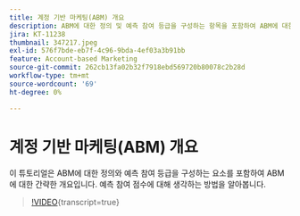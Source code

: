 ```yaml
---
title: 계정 기반 마케팅(ABM) 개요
description: ABM에 대한 정의 및 예측 참여 등급을 구성하는 항목을 포함하여 ABM에 대한 개요를 살펴보십시오. 예측 참여 점수에 대해 생각하는 방법을 알아봅니다.
jira: KT-11238
thumbnail: 347217.jpeg
exl-id: 576f7bde-eb7f-4c96-9bda-4ef03a3b91bb
feature: Account-based Marketing
source-git-commit: 262cb13fa02b32f7918ebd569720b80078c2b28d
workflow-type: tm+mt
source-wordcount: '69'
ht-degree: 0%

---
```


# 계정 기반 마케팅(ABM) 개요

이 튜토리얼은 ABM에 대한 정의와 예측 참여 등급을 구성하는 요소를 포함하여 ABM에 대한 간략한 개요입니다. 예측 참여 점수에 대해 생각하는 방법을 알아봅니다.

>[!VIDEO](https://video.tv.adobe.com/v/3422328/?learn=on&captions=kor){transcript=true}
